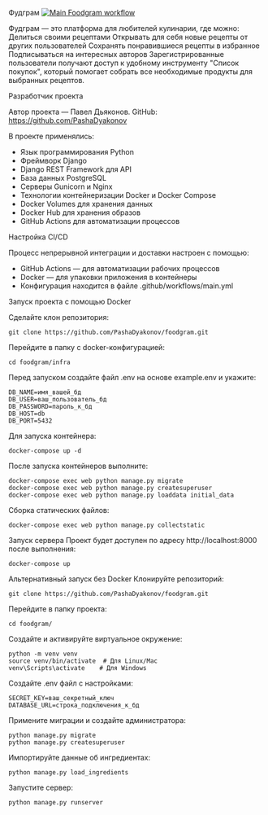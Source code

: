 Фудграм [![Main Foodgram workflow](https://github.com/PashaDyakonov/foodgram/actions/workflows/main.yml/badge.svg)](https://github.com/PashaDyakonov/foodgram/actions/workflows/main.yml)

Фудграм — это платформа для любителей кулинарии, где можно:
Делиться своими рецептами
Открывать для себя новые рецепты от других пользователей
Сохранять понравившиеся рецепты в избранное
Подписываться на интересных авторов
Зарегистрированные пользователи получают доступ к удобному инструменту "Список покупок", который помогает собрать все необходимые продукты для выбранных рецептов.

Разработчик проекта

Автор проекта — Павел Дьяконов. GitHub: https://github.com/PashaDyakonov

В проекте применялись:

- Язык программирования Python
- Фреймворк Django
- Django REST Framework для API
- База данных PostgreSQL
- Серверы Gunicorn и Nginx
- Технологии контейнеризации Docker и Docker Compose
- Docker Volumes для хранения данных
- Docker Hub для хранения образов
- GitHub Actions для автоматизации процессов

Настройка CI/CD

Процесс непрерывной интеграции и доставки настроен с помощью:
- GitHub Actions — для автоматизации рабочих процессов
- Docker — для упаковки приложения в контейнеры
- Конфигурация находится в файле .github/workflows/main.yml

Запуск проекта с помощью Docker

Сделайте клон репозитория:
    
    git clone https://github.com/PashaDyakonov/foodgram.git
    

Перейдите в папку с docker-конфигурацией:
    
    cd foodgram/infra
    

Перед запуском создайте файл .env на основе example.env и укажите:
    
    DB_NAME=имя_вашей_бд
    DB_USER=ваш_пользователь_бд
    DB_PASSWORD=пароль_к_бд
    DB_HOST=db
    DB_PORT=5432
    

Для запуска контейнера:

    docker-compose up -d

После запуска контейнеров выполните:

    docker-compose exec web python manage.py migrate
    docker-compose exec web python manage.py createsuperuser
    docker-compose exec web python manage.py loaddata initial_data

Сборка статических файлов:

    docker-compose exec web python manage.py collectstatic

Запуск сервера
Проект будет доступен по адресу http://localhost:8000 после выполнения:

    docker-compose up

Альтернативный запуск без Docker
Клонируйте репозиторий:

    git clone https://github.com/PashaDyakonov/foodgram.git

Перейдите в папку проекта:

    cd foodgram/

Создайте и активируйте виртуальное окружение:

    python -m venv venv
    source venv/bin/activate  # Для Linux/Mac
    venv\Scripts\activate    # Для Windows

Создайте .env файл с настройками:

    SECRET_KEY=ваш_секретный_ключ
    DATABASE_URL=строка_подключения_к_бд

Примените миграции и создайте администратора:

    python manage.py migrate
    python manage.py createsuperuser

Импортируйте данные об ингредиентах:

    python manage.py load_ingredients

Запустите сервер:

    python manage.py runserver
